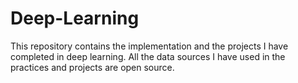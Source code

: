 # Deep-Learning
This repository contains the implementation and the projects I have completed in deep learning.  All the data sources  I have used in the practices and projects are open source.
